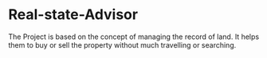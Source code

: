 # Real-state-Advisor
The Project is based on the concept of managing the record of land. It helps them to buy or sell the property without much travelling or searching. 
